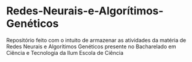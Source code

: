 # Redes-Neurais-e-Algorítimos-Genéticos
Repositório feito com o intuito de armazenar as atividades da matéria de Redes Neurais e Algorítimos Genéticos presente no Bacharelado em Ciência e Tecnologia da Ilum Escola de Ciência 
